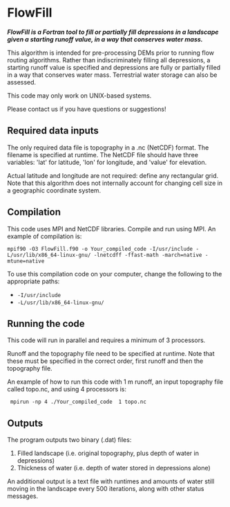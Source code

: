 # FlowFill

***FlowFill is a Fortran tool to fill or partially fill depressions in a landscape given a starting runoff value, in a way that conserves water mass.***

This algorithm is intended for pre-processing DEMs prior to running flow routing algorithms. Rather than indiscriminately filling all depressions, a starting runoff value is specified and depressions are fully or partially filled in a way that conserves water mass. Terrestrial water storage can also be assessed. 

This code may only work on UNIX-based systems. 

Please contact us if you have questions or suggestions! 

## Required data inputs
The only required data file is topography in a .nc (NetCDF) format. The filename is specified at runtime. The NetCDF file should have three variables: 'lat' for latitude, 'lon' for longitude, and 'value' for elevation.

Actual latitude and longitude are not required: define any rectangular grid. Note that this algorithm does not internally account for changing cell size in a geographic coordinate system. 


## Compilation

This code uses MPI and NetCDF libraries. Compile and run using MPI. 
An example of compilation is:

```
mpif90 -O3 FlowFill.f90 -o Your_compiled_code -I/usr/include -L/usr/lib/x86_64-linux-gnu/ -lnetcdff -ffast-math -march=native -mtune=native
```
To use this compilation code on your computer, change the following to the appropriate paths:

* `-I/usr/include`
* `-L/usr/lib/x86_64-linux-gnu/`

## Running the code

This code will run in parallel and requires a minimum of 3 processors.

Runoff and the topography file need to be specified at runtime. Note that these must be specified in the correct order, first runoff and then the topography file.

An example of how to run this code with 1 m runoff, an input topography file called topo.nc, and using 4 processors is:

```
 mpirun -np 4 ./Your_compiled_code  1 topo.nc
 ```
 
## Outputs

The program outputs two binary (.dat) files:
1. Filled landscape (i.e. original topography, plus depth of water in depressions)
2. Thickness of water (i.e. depth of water stored in depressions alone)

An additional output is a text file with runtimes and amounts of water still moving in the landscape every 500 iterations, along with other status messages. 
